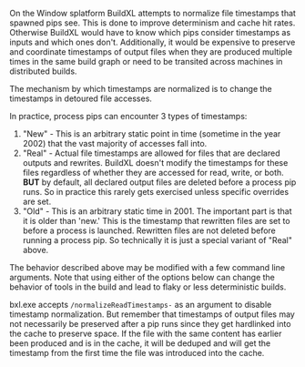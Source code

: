 On the Window splatform BuildXL attempts to normalize file timestamps that spawned pips see. This is done to improve determinism and cache hit rates. Otherwise BuildXL would have to know which pips consider timestamps as inputs and which ones don't. Additionally, it would be expensive to preserve and coordinate timestamps of output files when they are produced multiple times in the same build graph or need to be transited across machines in distributed builds.

The mechanism by which timestamps are normalized is to change the timestamps in detoured file accesses.

In practice, process pips can encounter 3 types of timestamps:

1.  "New" - This is an arbitrary static point in time (sometime in the year 2002) that the vast majority of accesses fall into.
1.  "Real" - Actual file timestamps are allowed for files that are declared outputs and rewrites. BuildXL doesn't modify the timestamps for these files regardless of whether they are accessed for read, write, or both. **BUT** by default, all declared output files are deleted before a process pip runs. So in practice this rarely gets exercised unless specific overrides are set.
1.  "Old" - This is an arbitrary static time in 2001. The important part is that it is older than 'new.' This is the timestamp that rewritten files are set to before a process is launched. Rewritten files are not deleted before running a process pip. So technically it is just a special variant of "Real" above.

The behavior described above may be modified with a few command line arguments. Note that using either of the options below can change the behavior of tools in the build and lead to flaky or less deterministic builds.

bxl.exe accepts `/normalizeReadTimestamps-` as an argument to disable timestamp normalization. But remember that timestamps of output files may not necessarily be preserved after a pip runs since they get hardlinked into the cache to preserve space. If the file with the same content has earlier been produced and is in the cache, it will be deduped and will get the timestamp from the first time the file was introduced into the cache.
